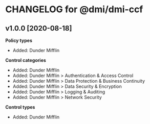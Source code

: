 # CHANGELOG for @dmi/dmi-ccf

## v1.0.0 [2020-08-18]

**Policy types**
* Added: Dunder Mifflin

**Control categories**
* Added: Dunder Mifflin
* Added: Dunder Mifflin > Authentication & Access Control
* Added: Dunder Mifflin > Data Protection & Business Continuity
* Added: Dunder Mifflin > Data Security & Encryption
* Added: Dunder Mifflin > Logging & Auditing
* Added: Dunder Mifflin > Network Security

**Control types**
* Added: Dunder Mifflin

